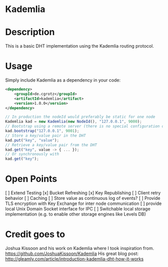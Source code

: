 Kademlia
========

# Description
This is a basic DHT implementation using the Kademlia routing protocol.

# Usage
Simply include Kademlia as a dependency in your code:
```xml
<dependency>
    <groupId>de.cgrotz</groupId>
    <artifactId>kademlia</artifact>
    <version>1.0.0</version>
</dependency>
```

```javascript
// In production the nodeId would preferably be static for one node
Kademlia kad = new Kademlia(new NodeId(), "127.0.0.1", 9000);
// Bootstrap using a remote server (there is no special configuration on the remote server necessary)
kad.bootstrap("127.0.0.1", 9001);
// Store a key/value pair in the DHT
kad.put("key", "value");
// Retrieve a key/value pair from the DHT
kad.get("key", value -> { ... });
// Or synchronously with
kad.get("key");
```

# Open Points
[ ] Extend Testing
[x] Bucket Refreshing
[x] Key Republishing
[ ] Client retry behavior
[ ] Caching
[ ] Store value as continuous log of events?
[ ] Provide TLS encryption with Key Exchange for inter node communication
[ ] provide local Unix Domain Socket interface for IPC
[ ] Switchable local storage implementation (e.g. to enable other storage engines like Levels DB)

# Credit goes to
Joshua Kissoon and his work on Kademlia where I took inspiration from. https://github.com/JoshuaKissoon/Kademlia
His great blog post: http://gleamly.com/article/introduction-kademlia-dht-how-it-works
